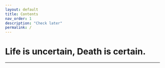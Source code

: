```yaml
---
layout: default
title: Contents
nav_order: 1
description: "Check later"
permalink: /
---
```

# Life is uncertain, Death is certain.
---
